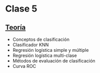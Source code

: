 # Clase 5

## [Teoría](teoria/clase5.pdf)

* Conceptos de clasificación
* Clasificador KNN
* Regresión logística simple y múltiple
* Regresión logística multi-clase
* Métodos de evaluación de clasificación
* Curva ROC

